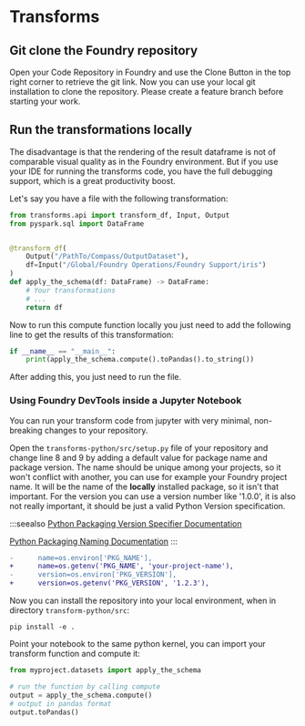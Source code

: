 # Transforms

## Git clone the Foundry repository

Open your Code Repository in Foundry and use the Clone Button in the top right corner to retrieve the git link.
Now you can use your local git installation to clone the repository. Please create a feature branch before starting your
work.

## Run the transformations locally

The disadvantage is that the rendering of the result dataframe is not of comparable
visual quality as in the Foundry environment. But if you use your IDE for running the transforms code,
you have the full debugging support, which is a great productivity boost.

Let's say you have a file with the following transformation:

```python
from transforms.api import transform_df, Input, Output
from pyspark.sql import DataFrame


@transform_df(
    Output("/PathTo/Compass/OutputDataset"),
    df=Input("/Global/Foundry Operations/Foundry Support/iris")
)
def apply_the_schema(df: DataFrame) -> DataFrame:
    # Your transformations
    # ...
    return df
```

Now to run this compute function locally you just need to add the following line
to get the results of this transformation:

```python
if __name__ == "__main__":
    print(apply_the_schema.compute().toPandas().to_string())
```

After adding this, you just need to run the file.

### Using Foundry DevTools inside a Jupyter Notebook

You can run your transform code from jupyter with very minimal, non-breaking changes to your repository.

Open the `transforms-python/src/setup.py` file of your repository and change line 8 and 9 by adding a default value
for package name and package version.
The name should be unique among your projects, so it won't conflict with another, you can use for example your Foundry project name.
It will be the name of the **locally** installed package, so it isn't that important.
For the version you can use a version number like '1.0.0', it is also not really important, it should be just a valid Python Version specification.

:::seealso
[Python Packaging Version Specifier Documentation](https://packaging.python.org/en/latest/specifications/version-specifiers/)

[Python Packaging Naming Documentation](https://packaging.python.org/en/latest/specifications/name-normalization/)
:::

```diff
-      name=os.environ['PKG_NAME'],
+      name=os.getenv('PKG_NAME', 'your-project-name'),
-      version=os.environ['PKG_VERSION'],
+      version=os.getenv('PKG_VERSION', '1.2.3'),
```

Now you can install the repository into your local environment, when in directory `transform-python/src`:

```shell
pip install -e .
```

Point your notebook to the same python kernel, you can import your transform function and compute it:

```python
from myproject.datasets import apply_the_schema

# run the function by calling compute
output = apply_the_schema.compute()
# output in pandas format
output.toPandas()
```
